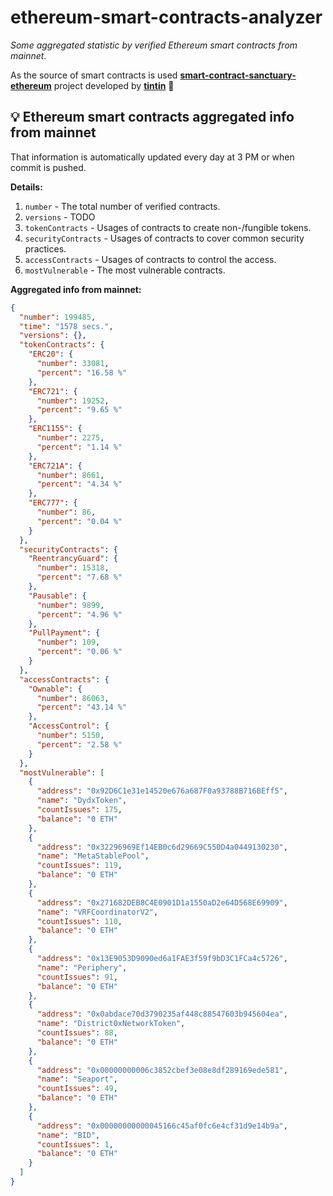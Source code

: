 # ethereum-smart-contracts-analyzer

*Some aggregated statistic by verified Ethereum smart contracts from mainnet.*

As the source of smart contracts is used **[smart-contract-sanctuary-ethereum](https://github.com/tintinweb/smart-contract-sanctuary-ethereum)** project developed by **[tintin](https://github.com/tintinweb)** 👏

## 💡 Ethereum smart contracts aggregated info from mainnet

That information is automatically updated every day at 3 PM or when commit is pushed.

**Details:**

1. `number` - The total number of verified contracts.
2. `versions` - TODO
3. `tokenContracts` - Usages of contracts to create non-/fungible tokens.
4. `securityContracts` - Usages of contracts to cover common security practices. 
5. `accessContracts` - Usages of contracts to control the access.
6. `mostVulnerable` - The most vulnerable contracts.

**Aggregated info from mainnet:**

```json
{
  "number": 199485,
  "time": "1578 secs.",
  "versions": {},
  "tokenContracts": {
    "ERC20": {
      "number": 33081,
      "percent": "16.58 %"
    },
    "ERC721": {
      "number": 19252,
      "percent": "9.65 %"
    },
    "ERC1155": {
      "number": 2275,
      "percent": "1.14 %"
    },
    "ERC721A": {
      "number": 8661,
      "percent": "4.34 %"
    },
    "ERC777": {
      "number": 86,
      "percent": "0.04 %"
    }
  },
  "securityContracts": {
    "ReentrancyGuard": {
      "number": 15318,
      "percent": "7.68 %"
    },
    "Pausable": {
      "number": 9899,
      "percent": "4.96 %"
    },
    "PullPayment": {
      "number": 109,
      "percent": "0.06 %"
    }
  },
  "accessContracts": {
    "Ownable": {
      "number": 86063,
      "percent": "43.14 %"
    },
    "AccessControl": {
      "number": 5150,
      "percent": "2.58 %"
    }
  },
  "mostVulnerable": [
    {
      "address": "0x92D6C1e31e14520e676a687F0a93788B716BEff5",
      "name": "DydxToken",
      "countIssues": 175,
      "balance": "0 ETH"
    },
    {
      "address": "0x32296969Ef14EB0c6d29669C550D4a0449130230",
      "name": "MetaStablePool",
      "countIssues": 119,
      "balance": "0 ETH"
    },
    {
      "address": "0x271682DEB8C4E0901D1a1550aD2e64D568E69909",
      "name": "VRFCoordinatorV2",
      "countIssues": 110,
      "balance": "0 ETH"
    },
    {
      "address": "0x13E9053D9090ed6a1FAE3f59f9bD3C1FCa4c5726",
      "name": "Periphery",
      "countIssues": 91,
      "balance": "0 ETH"
    },
    {
      "address": "0x0abdace70d3790235af448c88547603b945604ea",
      "name": "District0xNetworkToken",
      "countIssues": 88,
      "balance": "0 ETH"
    },
    {
      "address": "0x00000000006c3852cbef3e08e8df289169ede581",
      "name": "Seaport",
      "countIssues": 49,
      "balance": "0 ETH"
    },
    {
      "address": "0x00000000000045166c45af0fc6e4cf31d9e14b9a",
      "name": "BID",
      "countIssues": 1,
      "balance": "0 ETH"
    }
  ]
}
```
